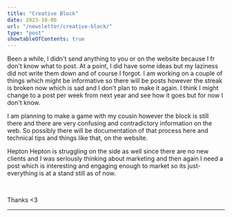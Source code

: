 ```yaml
---
title: "Creative Block"
date: 2023-10-06
url: "/newsletter/creative-block/"
type: "post"
showtableOfContents: true
---
```


Been a while, I didn't send anything to you or on the website because I fr don't know what to post. At a point, I did have some ideas but my laziness did not write them down and of course I forgot. I am working on a couple of things which might be informative so there will be posts however the streak is broken now which is sad and I don't plan to make it again. I think I might change to a post per week from next year and see how it goes but for now I don't know.

I am planning to make a game with my cousin however the block is still there and there are very confusing and contradictory information on the web. So possibly there will be documentation of that process here and technical tips and things like that, on the website.

Hepton
Hepton is struggling on the side as well since there are no new clients and I was seriously thinking about marketing and then again I need a post which is interesting and engaging enough to market so its just- everything is at a stand still as of now.

​

Thanks <3

---


